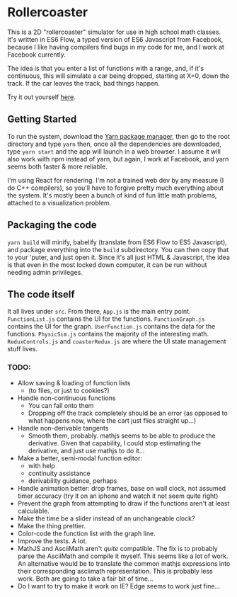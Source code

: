 # Rollercoaster

This is a 2D "rollercoaster" simulator for use in high school math classes.
It's written in ES6 Flow, a typed version of ES6 Javascript from Facebook,
because I like having compilers find bugs in my code for me,
and I work at Facebook currently.

The idea is that you enter a list of functions with a range, and,
if it's continuous, this will simulate a car being dropped, starting
at X=0, down the track. If the car leaves the track, bad things
happen.

Try it out yourself [here](https://kevinfrei.github.io/rollercoaster/).

## Getting Started

To run the system, download the
[Yarn package manager](https://yarnpkg.com/docs/install),
then go to the root directory and type `yarn` then, once all the dependencies
are downloaded, type `yarn start` and the app will launch in a web browser.
I assume it will also work with npm instead of yarn, but again,
I work at Facebook, and yarn seems both faster & more reliable.

I'm using React for rendering. I'm not a trained web dev by any
measure (I do C++ compilers), so you'll have to forgive pretty much
everything about the system. It's mostly been a bunch of kind of fun
little math problems, attached to a visualization problem.

## Packaging the code

`yarn build` will minify, babelify (translate from ES6 Flow to ES5
Javascript), and package everything into the `build` subdirectory. You can then
copy that to your 'puter, and just open it. Since it's all just HTML &
Javascript, the idea is that even in the most locked down computer, it can be
run without needing admin privileges.

## The code itself

It all lives under `src`. From there, `App.js` is the main entry point.
`FunctionList.js` contains the UI for the functions.
`FunctionGraph.js` contains the UI for the graph.
`UserFunction.js` contains the data for the functions.
`PhysicSim.js` contains the majority of the interesting math.
`ReduxControls.js` and `coasterRedux.js` are where the UI state management stuff
lives.

### TODO:

* Allow saving & loading of function lists
  * (to files, or just to cookies?)
* Handle non-continuous functions
  * You can fall onto them
  * Dropping off the track completely should be an error
    (as opposed to what happens now, where the cart just flies straight up...)
* Handle non-derivable tangents
  * Smooth them, probably. mathjs seems to be able to produce the derivative.
    Given that capability, I could stop estimating the derivative, and just use
    mathjs to do it...
* Make a better, semi-modal function editor:
  * with help
  * continuity assistance
  * derivability guidance, perhaps
* Handle animation better: drop frames, base on wall clock, not assumed
  timer accuracy (try it on an iphone and watch it not seem quite right)
* Prevent the graph from attempting to draw
  if the functions aren't at least calculable.
* Make the time be a slider instead of an unchangeable clock?
* Make the thing prettier.
* Color-code the function list with the graph line.
* Improve the tests. A lot.
* MathJS and AsciiMath aren't _quite_ compatible. The fix is to probably
  parse the AsciiMath and compile it myself. This seems like a lot of work.
  An alternative would be to translate the common mathjs expressions into their
  corresponding asciimath representation. This is probably less work. Both are
  going to take a fair bit of time...
* Do I want to try to make it work on IE? Edge seems to work just fine...
